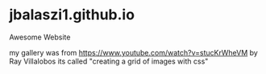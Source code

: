 # jbalaszi1.github.io
Awesome Website

my gallery was from
https://www.youtube.com/watch?v=stucKrWheVM
by Ray Villalobos
its called "creating a grid of images with css"